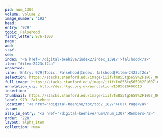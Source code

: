 ```yaml
---
pid: num_1306
volume: Volume 2
image_number: '192'
head: 
entry: '979'
topic: Falsehood
first_letter: 976-1000
page: 
add: 
xref: 
see: 
index: "<a href='/digital-beehive/index2/index_1391/'>falshood</a>"
item: "#item-2423cf2da"
unparsed: 
line: 'Entry: 979|Topic: Falsehood|Index: falshood|#item-2423cf2da'
selection: https://stacks.stanford.edu/image/iiif/fm855tg5659%2F1607_0659/957,1919,2801,427/full/0/default.jpg
full_image: https://stacks.stanford.edu/image/iiif/fm855tg5659%2F1607_0659/full/full/0/default.jpg
annotation_uri: http://dev.llgc.org.uk/annotation/1585626666013
insertion: 
thumbnail: https://stacks.stanford.edu/image/iiif/fm855tg5659%2F1607_0659/957,1919,600,180/250,/0/default.jpg
label: 979. Falsehood
location: "<a href='/digital-beehive/toc/toc2_182/'>Full Page</a>"
issue: 
also_in_entry: "<a href='/digital-beehive/num4/num_1307'>Members</a>"
order: '228'
layout: alpha_item
collection: num4
---
```

